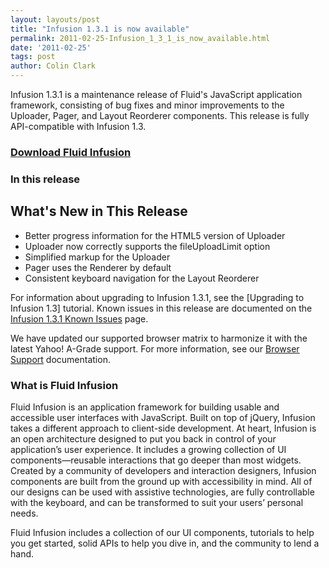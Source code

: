 ```yaml
---
layout: layouts/post
title: "Infusion 1.3.1 is now available"
permalink: 2011-02-25-Infusion_1_3_1_is_now_available.html
date: '2011-02-25'
tags: post
author: Colin Clark
---
```

Infusion 1.3.1 is a maintenance release of Fluid&#39;s JavaScript application framework,
consisting of bug fixes and minor improvements to the Uploader, Pager, and Layout Reorderer
components. This release is fully API-compatible with Infusion 1.3.

### [Download Fluid Infusion](https://github.com/fluid-project/infusion)

### In this release

## What&#39;s New in This Release

- Better progress information for the HTML5 version of Uploader
- Uploader now correctly supports the fileUploadLimit option
- Simplified markup for the Uploader
- Pager uses the Renderer by default
- Consistent keyboard navigation for the Layout Reorderer

For information about upgrading to Infusion 1.3.1, see the [Upgrading to Infusion 1.3] tutorial.
Known issues in this release are documented on the
[Infusion 1.3.1 Known Issues](http://issues.fluidproject.org/secure/IssueNavigator.jspa?mode=hide&requestId=10393) page.

We have updated our supported browser matrix to harmonize it with the latest Yahoo! A-Grade
support. For more information, see our
[Browser Support](http://wiki.fluidproject.org/display/fluid/Browser+Support) documentation.

### What is Fluid Infusion

Fluid Infusion is an application framework for building usable and accessible user interfaces
with JavaScript. Built on top of jQuery, Infusion takes a different approach to client-side development.
At heart, Infusion is an open architecture designed to put you back in control of your application’s
user experience. It includes a growing collection of UI components—reusable interactions that go deeper
than most widgets. Created by a community of developers and interaction designers, Infusion components
are built from the ground up with accessibility in mind. All of our designs can be used with assistive
technologies, are fully controllable with the keyboard, and can be transformed to suit your users’
personal needs.

Fluid Infusion includes a collection of our UI components, tutorials to help you get started, solid
APIs to help you dive in, and the community to lend a hand.
